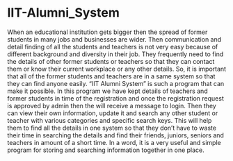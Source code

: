 # IIT-Alumni_System
When an educational institution gets bigger then the spread of former students in many jobs and businesses are wider. Then communication and detail finding of all the students and teachers is not very easy because of different background and diversity in their job. They frequently need to find the details of other former students or teachers so that they can contact them or know their current workplace or any other details. So, it is important that all of the former students and teachers are in a same system so that they can find anyone easily. “IIT Alumni System” is such a program that can make it possible. In this program we have kept details of teachers and former students in time of the registration and once the registration request is approved by admin then the will receive a message to login. Then they can view their own information, update it and search any other student or teacher with various categories and specific search keys. This will help them to find all the details in one system so that they don’t have to waste their time in searching the details and find their friends, juniors, seniors and teachers in amount of a short time. In a word, it is a very useful and simple program for storing and searching information together in one place.
